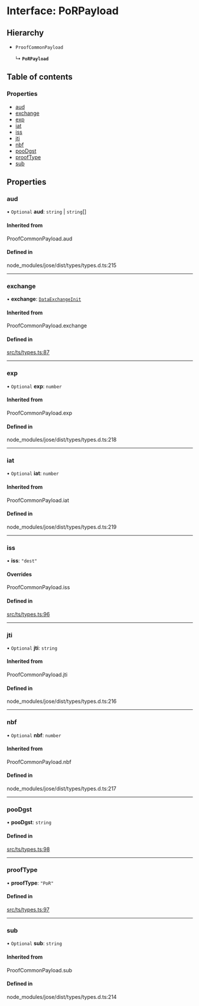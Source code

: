 # Interface: PoRPayload

## Hierarchy

- `ProofCommonPayload`

  ↳ **`PoRPayload`**

## Table of contents

### Properties

- [aud](PoRPayload.md#aud)
- [exchange](PoRPayload.md#exchange)
- [exp](PoRPayload.md#exp)
- [iat](PoRPayload.md#iat)
- [iss](PoRPayload.md#iss)
- [jti](PoRPayload.md#jti)
- [nbf](PoRPayload.md#nbf)
- [pooDgst](PoRPayload.md#poodgst)
- [proofType](PoRPayload.md#prooftype)
- [sub](PoRPayload.md#sub)

## Properties

### aud

• `Optional` **aud**: `string` \| `string`[]

#### Inherited from

ProofCommonPayload.aud

#### Defined in

node_modules/jose/dist/types/types.d.ts:215

___

### exchange

• **exchange**: [`DataExchangeInit`](DataExchangeInit.md)

#### Inherited from

ProofCommonPayload.exchange

#### Defined in

[src/ts/types.ts:87](https://gitlab.com/i3-market/code/wp3/t3.2/conflict-resolution/non-repudiation-protocol/-/blob/499e4cb/src/ts/types.ts#L87)

___

### exp

• `Optional` **exp**: `number`

#### Inherited from

ProofCommonPayload.exp

#### Defined in

node_modules/jose/dist/types/types.d.ts:218

___

### iat

• `Optional` **iat**: `number`

#### Inherited from

ProofCommonPayload.iat

#### Defined in

node_modules/jose/dist/types/types.d.ts:219

___

### iss

• **iss**: ``"dest"``

#### Overrides

ProofCommonPayload.iss

#### Defined in

[src/ts/types.ts:96](https://gitlab.com/i3-market/code/wp3/t3.2/conflict-resolution/non-repudiation-protocol/-/blob/499e4cb/src/ts/types.ts#L96)

___

### jti

• `Optional` **jti**: `string`

#### Inherited from

ProofCommonPayload.jti

#### Defined in

node_modules/jose/dist/types/types.d.ts:216

___

### nbf

• `Optional` **nbf**: `number`

#### Inherited from

ProofCommonPayload.nbf

#### Defined in

node_modules/jose/dist/types/types.d.ts:217

___

### pooDgst

• **pooDgst**: `string`

#### Defined in

[src/ts/types.ts:98](https://gitlab.com/i3-market/code/wp3/t3.2/conflict-resolution/non-repudiation-protocol/-/blob/499e4cb/src/ts/types.ts#L98)

___

### proofType

• **proofType**: ``"PoR"``

#### Defined in

[src/ts/types.ts:97](https://gitlab.com/i3-market/code/wp3/t3.2/conflict-resolution/non-repudiation-protocol/-/blob/499e4cb/src/ts/types.ts#L97)

___

### sub

• `Optional` **sub**: `string`

#### Inherited from

ProofCommonPayload.sub

#### Defined in

node_modules/jose/dist/types/types.d.ts:214
